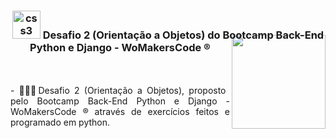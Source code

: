 <div align="center">
<h3><img src="https://i.pinimg.com/originals/e7/26/c7/e726c74ac081eed50feee1433d12c998.gif" alt="css3" width="45"> Desafio 2 (Orientação a Objetos) do Bootcamp Back-End Python e Django - WoMakersCode ®
<img align="right" width="150px" style="margin-top:-10px" src="https://user-images.githubusercontent.com/71572039/216510822-39114072-9905-4308-b0ee-3a4bddc8b76f.png">
</div>

</br>
</br>
<div align="justify">
- 👷🏻‍♀️Desafio 2 (Orientação a Objetos), proposto pelo Bootcamp Back-End Python e Django - WoMakersCode ® através de exercícios feitos e programado em python.
</div>
</br>

